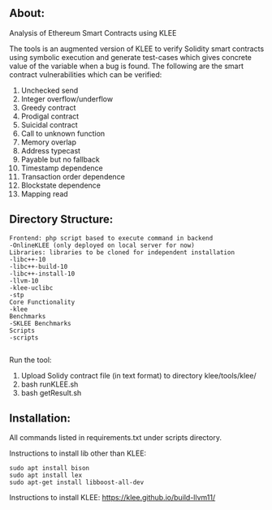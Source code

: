 ## About:

Analysis of Ethereum Smart Contracts using KLEE

The tools is an augmented version of KLEE to verify Solidity smart contracts using symbolic execution and generate test-cases which gives concrete value of the variable when a bug is found.
The following are the smart contract vulnerabilities which can be verified:

1. Unchecked send
2. Integer overflow/underflow
3. Greedy contract
4. Prodigal contract
5. Suicidal contract
6. Call to unknown function
7. Memory overlap
8. Address typecast
9. Payable but no fallback
10. Timestamp dependence
11. Transaction order dependence
12. Blockstate dependence
13. Mapping read

## Directory Structure:

```
Frontend: php script based to execute command in backend
-OnlineKLEE (only deployed on local server for now)
Libraries: libraries to be cloned for independent installation
-libc++-10
-libc++-build-10
-libc++-install-10
-llvm-10
-klee-uclibc
-stp
Core Functionality
-klee
Benchmarks
-SKLEE Benchmarks
Scripts
-scripts


```

Run the tool:

1. Upload Solidy contract file <filename> (in text format) to directory klee/tools/klee/
2. bash runKLEE.sh <filename>
3. bash getResult.sh

## Installation:

All commands listed in requirements.txt under scripts directory.

Instructions to install lib other than KLEE:
```
sudo apt install bison
sudo apt install lex
sudo apt-get install libboost-all-dev

```
Instructions to install KLEE: https://klee.github.io/build-llvm11/
